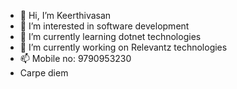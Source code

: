 - 👋 Hi, I’m Keerthivasan
- 👀 I’m interested in software development
- 🌱 I’m currently learning dotnet technologies
- 💞️ I’m currently working on Relevantz technologies
- 📫 Mobile no: 9790953230
- Carpe diem

<!---
Princesince2001/Princesince2001 is a ✨ special ✨ repository because its `README.md` (this file) appears on your GitHub profile.
You can click the Preview link to take a look at your changes.
--->
